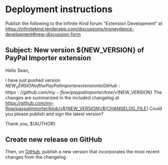 # Deployment instructions
Publish the following to the Infinite Kind forum "Extension Development"
at https://infinitekind.tenderapp.com/discussions/moneydance-development#new-discussion-form

## Subject: New version ${NEW_VERSION} of PayPal Importer extension

Hello Sean,

I have just pushed version ${NEW_VERSION} of the PayPal Importer extension to GitHub: https://github.com/my-flow/paypalimporter/tree/v${NEW_VERSION}
The changes are summarized in the included changelog at https://github.com/my-flow/paypalimporter/blob/v${NEW_VERSION}/${CHANGELOG_FILE}
Could you please publish and sign the latest version?

Thank you,
${AUTHOR}

## Create new release on GitHub
Then, on [GitHub](https://github.com/my-flow/paypalimporter/releases/new),
publish a new version that incorporates the most recent changes from the
changelog.
